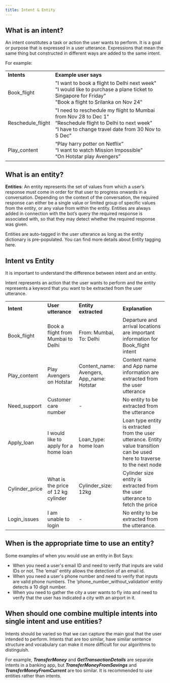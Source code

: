 ```yaml
---
title: Intent & Entity
---
```


## What is an intent?

An intent constitutes a task or action the user wants to perform. It is a goal or purpose that is expressed in a user utterance. Expressions that mean the same thing but constructed in different ways are added to the same intent.  

For example:

<table>
  <tr>
    <td><b>Intents</b></td>
    <td><b>Example user says</b></td>
  </tr>
  <tr>
    <td>Book_flight</td>
    <td>"I want to book a flight to Delhi next week"<br />
"I would like to purchase a plane ticket to Singapore for Friday"<br />
"Book a flight to Srilanka on Nov 24"</td>
  </tr>
  <tr>
    <td>Reschedule_flight</td>
    <td>"I need to reschedule my flight to Mumbai from Nov 28 to Dec 1"<br />
“Reschedule flight to Delhi to next week”<br />
“I have to change travel date from 30 Nov to 5 Dec”</td>
  </tr>
  <tr>
    <td>Play_content</td>
    <td>“Play harry potter on Netflix”<br /> 
“I want to watch Mission Impossible”<br /> 
“On Hotstar play Avengers”</td>
  </tr>
</table>

## What is an entity?

**Entities**: An entity represents the set of values from which a user’s response must come in order for that user to progress onwards in a conversation. Depending on the context of the conversation, the required response can either be a single value or limited group of specific values from the entity, or any value from within the entity. Entities are always added in connection with the bot’s query the required response is associated with, so that they may detect whether the required response was given.

Entities are auto-tagged in the user utterance as long as the entity dictionary is pre-populated. You can find more details about Entity tagging here.

## Intent vs Entity

It is important to understand the difference between intent and an entity. 

Intent represents an action that the user wants to perform and the entity represents a keyword that you want to be extracted from the user utterance. 

<table>
  <tr>
    <td><b>Intent</b></td>
    <td><b>User utterance</b></td>
    <td><b>Entity extracted</b></td>
    <td><b>Explanation</b></td>
  </tr>
  <tr>
    <td>Book_flight</td>
    <td>Book a flight from Mumbai to Delhi</td>
    <td>From: Mumbai,
To: Delhi</td>
    <td>Departure and arrival locations are important information for Book_flight intent</td>
  </tr>
  <tr>
    <td>Play_content</td>
    <td>Play Avengers on Hotstar </td>
    <td>Content_name: Avengers,
App_name: Hotstar</td>
    <td>Content name and App name information are extracted from the user utterance</td>
  </tr>
  <tr>
    <td>Need_support</td>
    <td>Customer care number</td>
    <td>-</td>
    <td>No entity to be extracted from the utterance</td>
  </tr>
  <tr>
    <td>Apply_loan</td>
    <td>I would like to apply for a home loan</td>
    <td>Loan_type: home loan</td>
    <td>Loan type entity is extracted from the user utterance. Entity value transition can be used here to traverse to the next node </td>
  </tr>
  <tr>
    <td>Cylinder_price</td>
    <td>What is the price of 12 kg cylinder</td>
    <td>Cylinder_size: 12kg</td>
    <td>Cylinder size entity is extracted from the user utterance to fetch the price</td>
  </tr>
  <tr>
    <td>Login_issues</td>
    <td>I am unable to login</td>
    <td>-</td>
    <td>No entity to be extracted from the utterance. </td>
  </tr>
</table>

## When is the appropriate time to use an entity?

Some examples of when you would use an entity in Bot Says:

- When you need a user's email ID and need to verify that inputs are valid IDs or not. The ‘email’ entity allows the detection of an email id.
- When you need a user's phone number and need to verify that inputs are valid phone numbers. The ‘phone_number_without_validation’ entity detects a 10 digit number.
- When you need to gather the city a user wants to fly into and need to verify that the user has indicated a city with an airport in it.

## When should one combine multiple intents into single intent and use entities?

Intents should be varied so that we can capture the main goal that the user intended to perform. Intents that are too similar, have similar sentence structure and vocabulary can make it more difficult for our algorithms to distinguish. 

For example, **_TransferMoney_** and **_GetTransactionDetails_** are separate intents in a banking app, but **_TransferMoneyFromSavings_** and **_TransferMoneyFromCurrent_** are too similar. It is recommended to use entities rather than intents.

